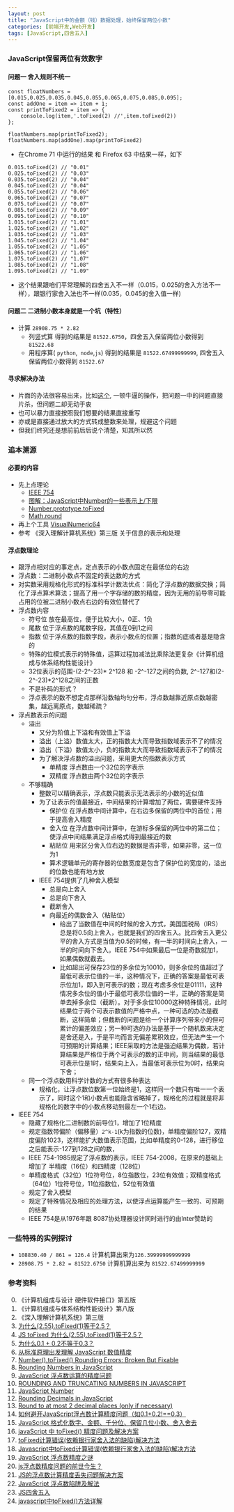 ```yaml
---
layout: post
title: "JavaScript中的金额（钱）数据处理，始终保留两位小数"
categories: [前端开发,Web开发]
tags: [JavaScript,四舍五入]
---
```




### JavaScript保留两位有效数字

#### 问题一 舍入规则不统一

```
const floatNumbers = [0.015,0.025,0.035,0.045,0.055,0.065,0.075,0.085,0.095];
const addOne = item => item + 1;
const printToFixed2 = item => {
    console.log(item,'.toFixed(2) //',item.toFixed(2))
};

floatNumbers.map(printToFixed2);
floatNumbers.map(addOne).map(printToFixed2)
```

- 在Chrome 71 中运行的结果 和 Firefox 63 中结果一样，如下

```
0.015.toFixed(2) // "0.01"
0.025.toFixed(2) // "0.03"
0.035.toFixed(2) // "0.04"
0.045.toFixed(2) // "0.04"
0.055.toFixed(2) // "0.06"
0.065.toFixed(2) // "0.07"
0.075.toFixed(2) // "0.07"
0.085.toFixed(2) // "0.09"
0.095.toFixed(2) // "0.10"
1.015.toFixed(2) // "1.01"
1.025.toFixed(2) // "1.02"
1.035.toFixed(2) // "1.03"
1.045.toFixed(2) // "1.04"
1.055.toFixed(2) // "1.05"
1.065.toFixed(2) // "1.06"
1.075.toFixed(2) // "1.07"
1.085.toFixed(2) // "1.08"
1.095.toFixed(2) // "1.09"
```

- 这个结果跟咱们平常理解的四舍五入不一样（0.015，0.025的舍入方法不一样），跟银行家舍入法也不一样(0.035，0.045的舍入值一样)

#### 问题二 二进制小数本身就是一个坑（特性）

- 计算 `28908.75 * 2.82`
  - 列竖式算 得到的结果是 `81522.6750`，四舍五入保留两位小数得到 `81522.68`
  - 用程序算( `python`,` node`,`js`) 得到的结果是 `81522.67499999999`, 四舍五入保留两位小数得到 `81522.67`



#### 寻求解决办法

- 片面的办法很容易出来，比如[这个](https://www.sitepoint.com/number-tofixed-rounding-errors-broken-but-fixable/), 一顿牛逼的操作，把问题一中的问题直接片杀，但问题二却无动于衷
- 也可以暴力直接按照我们想要的结果直接重写
- 亦或是直接通过放大的方式转成整数来处理，规避这个问题
- 但我们终究还是想前前后后说个清楚，知其所以然



### 追本溯源

#### 必要的内容	

- 先上点理论
  - [IEEE 754](https://zh.wikipedia.org/zh-cn/IEEE_754)
  -  [图解：JavaScript中Number的一些表示上/下限](https://segmentfault.com/a/1190000000407658)
  - [Number.prototype.toFixed](https://tc39.github.io/ecma262/#sec-number.prototype.tofixed)
  - [Math.round](https://tc39.github.io/ecma262/#sec-math.random)
- 再上个工具 [VisualNumeric64](http://alvarto.github.io/VisualNumeric64/#1)
- 参考 《深入理解计算机系统》第三版 关于信息的表示和处理

#### 浮点数理论

- 跟浮点相对应的事定点，定点表示的小数点固定在最低位的右边
- 浮点数：二进制小数点不固定的表达数的方式
- 对实数采用规格化形式的标准科学计数法优点：简化了浮点数的数据交换；简化了浮点算术算法；提高了用一个字存储的数的精度，因为无用的前导零可能占用的位被二进制小数点右边的有效位替代了
- 浮点数内容
  - 符号位 放在最高位，便于比较大小，0正、1负
  - 尾数 位于浮点数的尾数字段，其值在0到1之间
  - 指数 位于浮点数的指数字段，表示小数点的位置；指数的底或者基是隐含的
  - 特殊的位模式表示的特殊值，运算过程加减法比乘除法更复杂《计算机组成与体系结构性能设计》 
  - 32位表示的范围-(2-2^-23)* 2^128 和 -2^-127之间的负数, 2^-127和(2-2^-23)*2^128之间的正数
  - 不是补码的形式？
  - 浮点表示的数不想定点那样沿数轴均匀分布，浮点数越靠近原点数越密集，越远离原点，数越稀疏？
- 浮点数表示的问题
  - 溢出
    - 又分为阶值上下溢和有效值上下溢
    - 溢出（上溢）数值太大，正的指数太大而导致指数域表示不了的情况
    - 溢出（下溢）数值太小，负的指数太大而导致指数域表示不了的情况
    - 为了解决浮点数的溢出问题，采用更大的指数表示方式
      - 单精度 浮点数由一个32位的字表示
      - 双精度 浮点数由两个32位的字表示
  - 不够精确
    - 整数可以精确表示，浮点数只能表示无法表示的小数的近似值
    - 为了让表示的值最接近，中间结果的计算增加了两位，需要硬件支持
      - 保护位 在浮点数中间计算中，在右边多保留的两位中的首位；用于提高舍入精度
      - 舍入位 在浮点数中间计算中，在游标多保留的两位中的第二位；使浮点中间结果满足浮点格式得到最接近的数
      - 粘贴位 用来区分舍入位右边的数据是否非零，如果非零，这一位为1
      - 算术逻辑单元的寄存器的位数宽度是包含了保护位的宽度的，溢出的位数也能有地方放
    - IEEE 754提供了几种舍入模型
      - 总是向上舍入
      - 总是向下舍入
      - 截断舍入
      - 向最近的偶数舍入（粘贴位）
        - 给出了当数值在中间的时候的舍入方式，美国国税局（IRS）总是将0.5向上舍入，也就是我们的四舍五入。比四舍五入更公平的舍入方式是当值为0.5的时候，有一半的时间向上舍入，一半的时间向下舍入。IEEE 754中如果最后一位是奇数就加1，如果偶数就截去。
        - 比如超出可保存23位的多余位为10010，则多余位的值超过了最低可表示位值的一半，这种情况下，正确的答案是最低可表示位加1，即入到可表示的数；现在考虑多余位是01111，这种情况多余位的值小于最低可表示位值的一半，正确的答案是简单去掉多余位（截断）。对于多余位10000这种特殊情况，此时结果位于两个可表示数值的严格中点，一种可选的办法是截断，这样简单；但截断的问题是给一个计算序列带来小的但可累计的偏差效应；另一种可选的办法是基于一个随机数来决定是舍还是入，于是平均而言无偏差累积效应，但无法产生一个可预期的计算结果；IEEE采取的方法是强迫结果为偶数，若计算结果是严格位于两个可表示的数的正中间，则当结果的最低可表示位是1时，结果向上入，当最低可表示位为0时，结果向下舍；
  - 同一个浮点数用科学计数的方式有很多种表达
    - 规格化，让浮点数位数第一位始终是1，这样同一个数只有唯一一个表示了，同时这个1和小数点也能隐含省略掉了，规格化的过程就是将非规格化的数字中的小数点移动到最左一个1右边。
- IEEE 754
  - 隐藏了规格化二进制数的前导位1，增加了1位精度
  - 规定指数带偏阶（偏移量）`2^k-1`(k为指数的位数)，单精度偏阶127，双精度偏阶1023，这样能扩大数值表示范围，比如单精度的0-128，进行移位之后能表示-127到128之间的数，
  - IEEE 754-1985规定了浮点数的表示，IEEE 754-2008，在原来的基础上增加了 半精度（16位）和四精度（128位）
  - 单精度格式（32位）1位符号位，8位指数位，23位有效值；双精度格式（64位）1位符号位，11位指数位，52位有效值
  - 规定了舍入模型
  - 规定了特殊情况及相应的处理方法，以使浮点运算能产生一致的、可预期的结果
  - IEEE 754是从1976年跟 8087协处理器设计同时进行的由Inter赞助的



### 一些特殊的实例探讨

- `108830.40 / 861 = 126.4`   计算机算出来为`126.39999999999999`
- `28908.75 * 2.82 = 81522.6750` 计算机算出来为 `81522.67499999999`



### 参考资料

0. 《计算机组成与设计 硬件软件接口》第五版
1. 《计算机组成与体系结构性能设计》第八版
2. 《深入理解计算机系统》第三版
3. [为什么(2.55).toFixed(1)等于2.5？](https://zhuanlan.zhihu.com/p/31202697)
4. [JS  toFixed 为什么(2.55).toFixed(1)等于2.5？](https://www.cnblogs.com/libaoli/p/7865100.html)
5. [为什么0.1 + 0.2不等于0.3？](https://fed.renren.com/2017/05/13/float-number/)
6. [从标准原理出发理解 JavaScript 数值精度](https://juejin.im/post/5c3db8b7e51d45515817bdeb?utm_source=gold_browser_extension)
7. [Number().toFixed() Rounding Errors: Broken But Fixable](https://www.sitepoint.com/number-tofixed-rounding-errors-broken-but-fixable/)
8. [Rounding Numbers in JavaScript](https://www.kirupa.com/html5/rounding_numbers_in_javascript.htm)
9. [JavaScript 浮点数运算的精度问题](https://www.css88.com/archives/7340)
10. [ROUNDING AND TRUNCATING NUMBERS IN JAVASCRIPT](https://pawelgrzybek.com/rounding-and-truncating-numbers-in-javascript/)
11. [JavaScript Number](https://javascript.info/number)
12. [Rounding Decimals in JavaScript](http://www.jacklmoore.com/notes/rounding-in-javascript/)
13. [Round to at most 2 decimal places (only if necessary)](https://code.i-harness.com/en/q/b48e52)
14. [如何避开JavaScript浮点数计算精度问题（如0.1+0.2!==0.3）](https://blog.csdn.net/u013347241/article/details/79210840)
15. [JavaScript 格式化数字、金额、千分位、保留几位小数、舍入舍去](https://www.css88.com/archives/7324)
16. [javaScript 中 toFixed() 精度问题及解决方案](https://www.jianshu.com/p/c2eca2b1be3c?fromApp=1)
17. [toFixed计算错误(依赖银行家舍入法的缺陷)解决方法](http://www.chengfeilong.com/toFixed)
18. [Javascript中toFixed计算错误(依赖银行家舍入法的缺陷)解决方法](https://www.zhangshengrong.com/p/RmNPnqLP1k/)
19. [JavaScript 浮点数精度之谜](https://mp.weixin.qq.com/s?__biz=MzAwNTAzMjcxNg==&mid=2651424976&idx=1&sn=7c0d3e315ceb25b22dd3eca42798a6b7&chksm=80dff6b3b7a87fa58a79591819af0d78ee3190d1153c73d5530eb196ad12b43c9be4a7237b09&mpshare=1&scene=1&srcid=0802C7xoLq9bLQXMEViEHTSM&key=92e1ed454942560da716c8641291a5f89ff92ec74c4a1d7e26aa3b115d4f07370a00d2c8399463eda46c2e11e4fe48c8c10cfae499e900311b9a85d2538acdd7eccfbe8de145175cc8c131b27e697381&ascene=0&uin=MjEzMTAwMzgyNQ%3D%3D&devicetype=iMac+MacBookAir7%2C1+OSX+OSX+10.12.6+build(16G29)&version=12020)
20. [js浮点数精度问题的前世今生？](https://www.zhihu.com/question/26806477)
21. [JS的浮点数计算精度丢失问题解决方案](https://blog.csdn.net/u012143360/article/details/53148591)
22. [JavaScript 浮点数陷阱及解法](https://www.cnblogs.com/sunshq/p/7682109.html)
23. [JS四舍五入](https://www.jianshu.com/p/4ac81311ae6e)
24. [javascript中toFixed()方法详解](https://www.waitig.com/javascript%e4%b8%adtofixed%e6%96%b9%e6%b3%95%e8%af%a6%e8%a7%a3.html)

